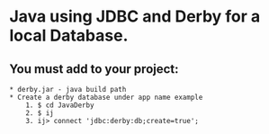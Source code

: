 Java using JDBC and Derby for a local Database.
=======================================================================================================
You must add to your project:
-------------------------------
	* derby.jar - java build path
	* Create a derby database under app name example 
		1. $ cd JavaDerby 
		2. $ ij
		3. ij> connect 'jdbc:derby:db;create=true';
	 

